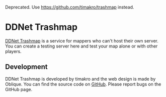 Deprecated. Use https://github.com/timakro/trashmap instead.

# DDNet Trashmap

[DDNet Trashmap](https://trashmap.ddnet.org/) is a service for mappers who can't host their own server.
You can create a testing server here and test your map alone or with other players.

## Development

DDNet Trashmap is developed by timakro and the web design is made by Oblique.
You can find the source code on [GitHub](https://github.com/timakro/DDNet-Trashmap).
Please report bugs on the GitHub page.
